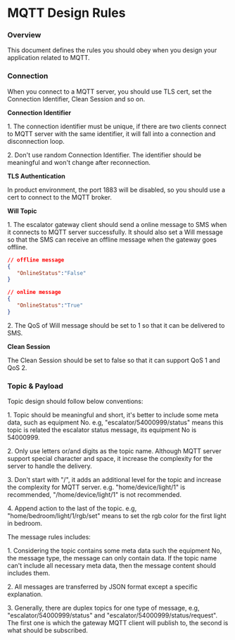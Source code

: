 # MQTT Design Rules

### Overview

This document defines the rules you should obey when you design your application related to MQTT. 

### Connection

When you connect to a MQTT server, you should use TLS cert, set the Connection Identifier, Clean Session and so on.

**Connection Identifier**

1\. The connection identifier must be unique, if there are two clients connect to MQTT server with the same identifier, it will fall into a connection and disconnection loop.

2\. Don't use random Connection Identifier. The identifier should be meaningful and won't change after reconnection.

**TLS Authentication**

In product environment, the port 1883 will be disabled, so you should use a cert to connect to the MQTT broker.

**Will Topic**

1\. The escalator gateway client should send a online message to SMS when it connects to MQTT server successfully. It should also set a Will message so that the SMS can receive an offline message when the gateway goes offline.

```JSON
// offline message
{  
   "OnlineStatus":"False"
}
```

```JSON
// online message
{  
   "OnlineStatus":"True"
}
```

2\. The QoS of Will message should be set to 1 so that it can be delivered to SMS.



**Clean Session**

The Clean Session should be set to false so that it can support QoS 1 and QoS 2.



### Topic & Payload

Topic design should follow below conventions:

1\. Topic should be meaningful and short, it's better to include some meta data, such as equipment No. e.g, "escalator/54000999/status" means this topic is related the escalator status message, its equipment No is 54000999.

2\. Only use letters or/and digits as the topic name. Although MQTT server support special character and space, it increase the complexity for the server to handle the delivery. 

3\. Don't start with "/", it adds an additional level for the topic and increase the complexity for MQTT server. e.g. "home/device/light/1" is recommended, "/home/device/light/1" is not recommended.

4\. Append action to the last of the topic. e.g, "home/bedroom/light/1/rgb/set" means to set the rgb color for the first light in bedroom.

The message rules includes:

1\. Considering the topic contains some meta data such the equipment No, the message type, the message can only contain data. If the topic name can't include all necessary meta data, then the message content should includes them.

2\. All messages are transferred by JSON format except a specific explanation.

3\. Generally, there are duplex topics for one type of message, e.g, "escalator/54000999/status" and "escalator/54000999/status/request". The first one is which the gateway MQTT client will publish to, the second is what should be subscribed.



